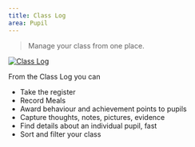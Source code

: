 ```yaml
---
title: Class Log
area: Pupil
---
```

> Manage your class from one place. 

[![Class Log](https://img.youtube.com/vi/BpJxomJgdwE/0.jpg)](https://www.youtube.com/watch?v=BpJxomJgdwE)

From the Class Log you can
 - Take the register 
 - Record Meals 
 - Award behaviour    and achievement points to pupils 
- Capture thoughts, notes,    pictures, evidence 
- Find details about an individual pupil,    fast 
- Sort and filter your class

<!--stackedit_data:
eyJoaXN0b3J5IjpbMjA1OTM3NTQ3MCwtMTA2MTE1NDc4NSwtND
E5ODY4NjkwLC0xNzU5MTg2MTExXX0=
-->